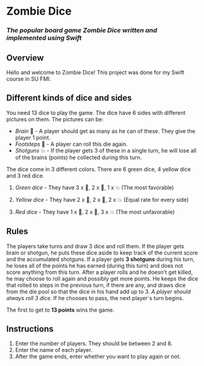 # Zombie Dice
### *The popular board game Zombie Dice written and implemented using Swift*


## Overview
Hello and welcome to Zombie Dice! This project was done for my Swift course in SU FMI.

## Different kinds of dice and sides

You need 13 dice to play the game. The dice have 6 sides with different pictures on them. The pictures can be: 

* *Brain* 🧠 - A player should get as many as he can of these. They give the player 1 point.
* *Footsteps* 👣 - A player can roll this die again. 
* *Shotguns* 💥 - If the player gets 3 of these in a single turn, he will lose all of the brains (points) he collected during this turn.


The dice come in 3 different colors. There are 6 green dice, 4 yellow dice and 3 red dice.
1. *Green dice* - They have 3 x 🧠,  2 x 👣,  1 x 💥 (The most favorable)

2. *Yellow dice* - They have 2 x 🧠,  2 x 👣,  2 x 💥 (Equal rate for every side)

3. *Red dice* -  They have 1 x 🧠,  2 x 👣,  3 x 💥 (The most unfavorable)


## Rules
The players take turns and draw 3 dice and roll them. If the player gets brain or shotgun, he puts these dice aside to keep track of the current score and the accumulated shotguns. If a player gets **3 shotguns** during his turn, he loses all of the points he has earned (during this turn) and does not score anything from this turn. After a player rolls and he doesn't get killed, he may choose to roll again and possibly get more points. He keeps the dice that rolled to steps in the previous turn, if there are any, and draws dice from the die pool so that the dice in his hand add up to 3. *A player should always roll 3 dice.* If he chooses to pass, the next player`s turn begins.

The first to get to **13 points** wins the game.

## Instructions
1. Enter the number of players. They should be between 2 and 8.
2. Enter the name of each player.
4. After the game ends, enter whether you want to play again or not.

